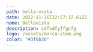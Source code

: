 ```yaml
---
path: bella-vista
date: 2022-11-16T22:57:37.612Z
name: Bellavista
description: sdfsdfyffgcfg
logo: /assets/marca-item.png
color: "#3f6b30"
---
```

